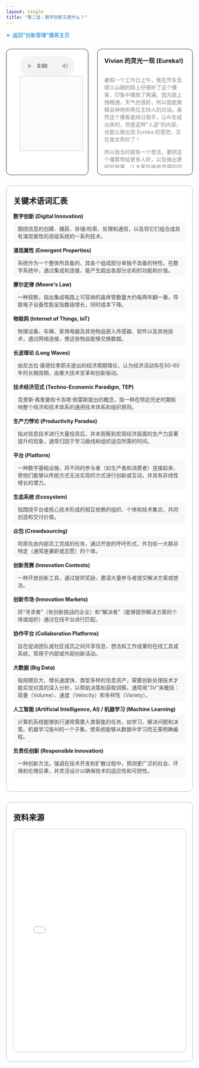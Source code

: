 ```yaml
---
layout: single
title: "第二话：数字创新又是什么？"
---
```


<div style="margin-bottom: 2em;">
  <a href="/podcasts/2025-07-17-innovation" style="color: #007acc; text-decoration: none; font-weight: 500;">← 返回"创新管理"播客主页</a>
</div>

<!-- 上方：音频+字幕 | Vivian 的灵光一现 -->
<div style="display: flex; gap: 24px; margin-bottom: 2em; align-items: stretch; max-height: 340px; min-height: 240px;max-width: 1000 px;">
  <!-- 左上：音频+字幕 -->
  <div style="flex: 2 1 0; display: flex; flex-direction: column; justify-content: flex-start;border: 1px solid #222; border-radius: 12px; padding: 18px 36px; background: #fff;">
    <audio id="audio-ep2" controls style="width: 100%; max-width: 700px;">
      <source src="/files/podcasts/innovation/innovation_ep2.wav" type="audio/wav">
      您的浏览器不支持 audio 元素。
    </audio>
    <div id="lrc-container-ep2" style="width: 100%; max-width: 700px; max-height: 240px; min-height: 180px; overflow-y: auto; border: 1px solid #ccc; padding: 10px; background: #fafbfc; margin-bottom: 1.5em;">
      <ul id="lrc-list-ep2" style="margin:0; padding:0;"></ul>
    </div>
  </div>
 <!-- 右上：Vivian 的灵光一现 -->
  <div style="flex: 1 1 0; border: 1.5px solid #222; border-radius: 12px; padding: 18px; background: #fff; min-width: 220px; display: flex; flex-direction: column;">
    <h3 style="margin-top:0;">Vivian 的灵光一现 (Eureka!)</h3>
    <div style="flex:1; height: 100%; overflow-y: auto; min-height: 120px; color: #888;">
      <p>暑假一个工作日上午，我在开车去顺义山姆的路上仔细听了这个播客，印象中播放了两遍。因为路上很畅通，天气也很好，所以我能聚精会神地听两位主持人的对话。虽然这个播客是经过我手，让AI生成出来的，但是这种“人造”的内容，也能让我出现 Eureka 的感觉，实在是太奇妙了！</p>
      <p>所以我当时就有一个想法，要把这个播客带给更多人听，以及做出更好的效果，让大家在接收灵感的同时，还能即时确认一下知识点，并且看到资料的来源。这就是本播客网页的构思来源。</p>
      <p>回到“数字创新”这一话的内容来，我受到触动的点是“涌现性”、“长引信大爆炸”，以及创新管理的几个阶段——找想法、搜索、筛选想法、实施、捕获价值。这其中蕴含的长期努力以达到质变，以及积累做事习惯的 routines，都让我有极大的共鸣。原来我认为对的事情真的可以在理论里，甚至是《创新管理》看起来这么务虚的理论里得到印证。</p>
      <p>我觉得好的东西，也想分享给大家。共勉。</p>
    </div>
  </div>
</div>

<!-- 下方：关键术语表 | 资料来源 -->
<div style="margin-bottom:2em; border:1.5px solid #bbb; border-radius:12px; background:#fff; padding:24px 18px; max-width:1000px;">
  <h2 style="margin-top:0;">关键术语词汇表</h2>
  <ul style="list-style:none; padding:0; margin-top:1em;">
    <li style="margin-bottom:10px;">
      <div style="font-weight:bold;">数字创新 (Digital Innovation)</div>
      <div style="margin-top:6px; color:#444; background:#f8f8f8; border-radius:6px; padding:8px 12px;">
        围绕信息的创建、捕获、存储/检索、处理和通信，以及将它们组合成具有涌现属性的高级系统的一系列技术。
      </div>
    </li>
    <li style="margin-bottom:10px;">
      <div style="font-weight:bold;">涌现属性 (Emergent Properties)</div>
      <div style="margin-top:6px; color:#444; background:#f8f8f8; border-radius:6px; padding:8px 12px;">
        系统作为一个整体所具备的、其各个组成部分单独不具备的特性。在数字系统中，通过集成和连接，能产生超出各部分总和的功能和价值。
      </div>
    </li>
    <li style="margin-bottom:10px;">
      <div style="font-weight:bold;">摩尔定律 (Moore's Law)</div>
      <div style="margin-top:6px; color:#444; background:#f8f8f8; border-radius:6px; padding:8px 12px;">
        一种观察，指出集成电路上可容纳的晶体管数量大约每两年翻一番，导致电子设备性能呈指数级增长，同时成本下降。
      </div>
    </li>
    <li style="margin-bottom:10px;">
      <div style="font-weight:bold;">物联网 (Internet of Things, IoT)</div>
      <div style="margin-top:6px; color:#444; background:#f8f8f8; border-radius:6px; padding:8px 12px;">
        物理设备、车辆、家用电器及其他物品嵌入传感器、软件以及其他技术，通过网络连接，使这些物品能够交换数据。
      </div>
    </li>
    <li style="margin-bottom:10px;">
      <div style="font-weight:bold;">长波理论 (Long Waves)</div>
      <div style="margin-top:6px; color:#444; background:#f8f8f8; border-radius:6px; padding:8px 12px;">
        由尼古拉·康德拉季耶夫提出的经济周期理论，认为经济活动存在50-60年的长期周期，由重大技术变革和创新驱动。
      </div>
    </li>
    <li style="margin-bottom:10px;">
      <div style="font-weight:bold;">技术经济范式 (Techno-Economic Paradigm, TEP)</div>
      <div style="margin-top:6px; color:#444; background:#f8f8f8; border-radius:6px; padding:8px 12px;">
        克里斯·弗里曼和卡洛塔·佩雷斯提出的概念，指一种在特定历史时期影响整个经济和技术体系的通用技术体系和组织原则。
      </div>
    </li>
    <li style="margin-bottom:10px;">
      <div style="font-weight:bold;">生产力悖论 (Productivity Paradox)</div>
      <div style="margin-top:6px; color:#444; background:#f8f8f8; border-radius:6px; padding:8px 12px;">
        指对信息技术进行大量投资后，并未观察到宏观经济层面的生产力显著提升的现象，通常归因于学习曲线和组织适应所需的时间。
      </div>
    </li>
    <li style="margin-bottom:10px;">
      <div style="font-weight:bold;">平台 (Platform)</div>
      <div style="margin-top:6px; color:#444; background:#f8f8f8; border-radius:6px; padding:8px 12px;">
        一种数字基础设施，将不同的参与者（如生产者和消费者）连接起来，使他们能够以传统方式无法实现的方式进行创新或互动，并具有非线性增长的潜力。
      </div>
    </li>
    <li style="margin-bottom:10px;">
      <div style="font-weight:bold;">生态系统 (Ecosystem)</div>
      <div style="margin-top:6px; color:#444; background:#f8f8f8; border-radius:6px; padding:8px 12px;">
        指围绕平台或核心技术形成的相互依赖的组织、个体和技术集合，共同创造和交付价值。
      </div>
    </li>
    <li style="margin-bottom:10px;">
      <div style="font-weight:bold;">众包 (Crowdsourcing)</div>
      <div style="margin-top:6px; color:#444; background:#f8f8f8; border-radius:6px; padding:8px 12px;">
        将原先由内部员工完成的任务，通过开放的呼吁形式，外包给一大群非特定（通常是兼职或志愿）的个体。
      </div>
    </li>
    <li style="margin-bottom:10px;">
      <div style="font-weight:bold;">创新竞赛 (Innovation Contests)</div>
      <div style="margin-top:6px; color:#444; background:#f8f8f8; border-radius:6px; padding:8px 12px;">
        一种开放创新工具，通过提供奖励，邀请大量参与者提交解决方案或想法。
      </div>
    </li>
    <li style="margin-bottom:10px;">
      <div style="font-weight:bold;">创新市场 (Innovation Markets)</div>
      <div style="margin-top:6px; color:#444; background:#f8f8f8; border-radius:6px; padding:8px 12px;">
        将“寻求者”（有创新挑战的企业）和“解决者”（能够提供解决方案的个体或组织）通过在线平台进行匹配。
      </div>
    </li>
    <li style="margin-bottom:10px;">
      <div style="font-weight:bold;">协作平台 (Collaboration Platforms)</div>
      <div style="margin-top:6px; color:#444; background:#f8f8f8; border-radius:6px; padding:8px 12px;">
        旨在促进团队或社区成员之间共享信息、想法和工作成果的在线工具或系统，常用于内部或外部创新活动。
      </div>
    </li>
    <li style="margin-bottom:10px;">
      <div style="font-weight:bold;">大数据 (Big Data)</div>
      <div style="margin-top:6px; color:#444; background:#f8f8f8; border-radius:6px; padding:8px 12px;">
        指规模巨大、增长速度快、类型多样的信息资产，需要创新处理技术才能实现对其的深入分析，以帮助决策和获取洞察。通常用“3V”来概括：容量（Volume）、速度（Velocity）和多样性（Variety）。
      </div>
    </li>
    <li style="margin-bottom:10px;">
      <div style="font-weight:bold;">人工智能 (Artificial Intelligence, AI) / 机器学习 (Machine Learning)</div>
      <div style="margin-top:6px; color:#444; background:#f8f8f8; border-radius:6px; padding:8px 12px;">
        计算机系统能够执行通常需要人类智能的任务，如学习、解决问题和决策。机器学习是AI的一个子集，使系统能够从数据中学习而无需明确编程。
      </div>
    </li>
    <li style="margin-bottom:10px;">
      <div style="font-weight:bold;">负责任创新 (Responsible Innovation)</div>
      <div style="margin-top:6px; color:#444; background:#f8f8f8; border-radius:6px; padding:8px 12px;">
        一种创新方法，强调在技术开发和扩散过程中，预测更广泛的社会、环境和伦理后果，并灵活设计以确保技术的适应性和可控性。
      </div>
    </li>
  </ul>
</div>

<!-- 资料来源模块 -->
<div style="margin-bottom: 2em; border: 1.5px solid #bbb; border-radius: 12px; background: #fff; padding: 24px 18px; max-width: 1000px; max-height: 1100px;">
  <h2 style="margin-top: 0;">资料来源</h2>
  <iframe src="/files/podcasts/innovation/Chapter 1.pdf" width="100%" height="600px" style="border:1px solid #ccc; border-radius:8px;"></iframe>
</div>


<script>
async function fetchLRC(url) {
  const res = await fetch(url);
  return await res.text();
}
function parseLRC(lrc) {
  const lines = lrc.split('\n');
  const result = [];
  const timeExp = /^(\d{2}):(\d{2})\s+/;
  for (let line of lines) {
    const match = timeExp.exec(line);
    if (match) {
      const min = parseInt(match[1]);
      const sec = parseInt(match[2]);
      const time = min * 60 + sec;
      const text = line.replace(timeExp, '').trim();
      result.push({ time, text });
    }
  }
  return result;
}
function renderLRC(lrcArr) {
  const ul = document.getElementById('lrc-list-ep2');
  ul.innerHTML = '';
  lrcArr.forEach((item, idx) => {
    const li = document.createElement('li');
    li.textContent = item.text;
    li.setAttribute('data-idx', idx);
    li.style.listStyle = 'none';
    ul.appendChild(li);
  });
}
function syncLRC(audio, lrcArr) {
  const ul = document.getElementById('lrc-list-ep2');
  audio.addEventListener('timeupdate', () => {
    const currentTime = audio.currentTime;
    let idx = 0;
    for (let i = 0; i < lrcArr.length; i++) {
      if (currentTime >= lrcArr[i].time) idx = i;
      else break;
    }
    ul.querySelectorAll('li').forEach(li => li.classList.remove('active'));
    const activeLi = ul.querySelector(`li[data-idx=\"${idx}\"]`);
    if (activeLi) {
      activeLi.classList.add('active');
      activeLi.scrollIntoView({ behavior: 'smooth', block: 'center' });
    }
  });
}
(async function() {
  const lrcText = await fetchLRC('/files/podcasts/innovation/innovation_ep2.txt');
  const lrcArr = parseLRC(lrcText);
  renderLRC(lrcArr);
  const audio = document.getElementById('audio-ep2');
  syncLRC(audio, lrcArr);
})();
</script>
<style>
#lrc-list-ep2 li.active {
  color: #fff;
  background: #0078d7;
  font-weight: bold;
}
#lrc-list-ep2 li {
  padding: 2px 0;
  transition: background 0.2s;
  font-size: 1.08em;
  line-height: 1.7;
}
</style>
